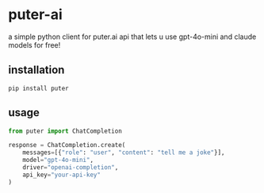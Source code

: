 # puter-ai

a simple python client for puter.ai api that lets u use gpt-4o-mini and claude models for free!

## installation
```
pip install puter
```

## usage
```python
from puter import ChatCompletion

response = ChatCompletion.create(
    messages=[{"role": "user", "content": "tell me a joke"}],
    model="gpt-4o-mini",
    driver="openai-completion",
    api_key="your-api-key"
)
```

